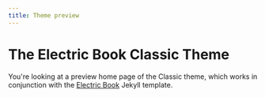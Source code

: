 ```yaml
---
title: Theme preview
---
```


# The Electric Book Classic Theme

You're looking at a preview home page of the Classic theme, which works in conjunction with the [Electric Book](http://electricbook.io) Jekyll template.
